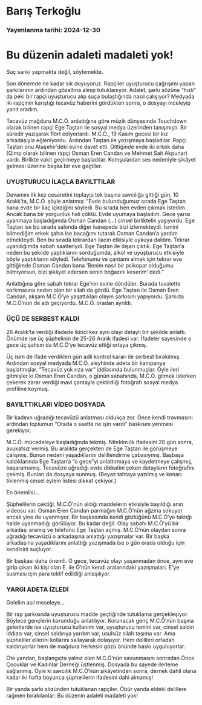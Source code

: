# Barış Terkoğlu

### Yayımlanma tarihi: 2024-12-30

# Bu düzenin adaleti madaleti yok!

Suç sanki yapmakta değil, söylemekte.

Son dönemde ne kadar sık duyuyoruz. Rapçiler uyuşturucu çağrışımı yapan şarkılarının ardından gözaltına alınıp tutuklanıyor. Adalet, şarkı sözüne “hızlı” da peki bir rapçi uyuşturucu alıp suça bulaştığında nasıl çalışıyor? Medyada iki rapçinin karıştığı tecavüz haberini gördükten sonra, o dosyayı inceleyip yanıt aradım.

Tecavüz mağduru M.C.Ö. anlattığına göre müzik dünyasında Touchdown olarak bilinen rapçi Ege Taştan ile sosyal medya üzerinden tanışmıştı. Bir süredir yazışarak flört ediyorlardı. M.C.Ö., 19 Kasım gecesi bir kız arkadaşıyla eğleniyordu. Ardından Taştan ile yazışmaya başladılar. Rapçi Taştan onu Ataşehir’deki evine davet etti. Gittiğinde evde iki erkek daha (Qimp olarak bilinen rapçi Osman Eren Candan ve Mehmet Sait Akpunar) vardı. Birlikte vakit geçirmeye başladılar. Komşulardan ses nedeniyle şikâyet gelmesi üzerine başka bir eve geçtiler.


### UYUŞTURUCU İLAÇLA BAYILTTILAR

Devamını ilk kez cesaretini toplayıp tek başına savcılığa gittiği gün, 10 Aralık’ta, M.C.Ö. şöyle anlatmış: “Evde bulunduğumuz sırada Ege Taştan bana evde bir ilaç içirdiğini söyledi. Bu sırada ben evden çıkmak istedim. Ancak bana bir yorgunluk hali çöktü. Evde uyumaya başladım. Gece yarısı uyanmaya başladığımda Osman Candan (...) cinsel birliktelik yaşıyordu. Ege Taştan ise bu sırada salonda diğer kanepede bizi izlemekteydi. İsmini bilmediğim erkek şahıs ise bacağımı tutarak Osman Candan’a yardım etmekteydi. Ben bu sırada tekrardan ilacın etkisiyle uykuya daldım. Tekrar uyandığımda sabah saatleriydi. Ege Taştan ile dışarı çıktık. Ege Taştan’a neden bu şekilde yaptıklarını sorduğumda, alkol ve uyuşturucu etkisiyle böyle yaptıklarını söyledi. Telefonumu ve çantamı almak için tekrar eve gittiğimde Osman Candan bana ‘Benim nasıl bir psikopat olduğumu bilmiyorsun, bizi şikâyet edersen senin boğazını keserim’ dedi.”

Anlattığına göre sabah tekrar Ege’nin evine döndüler. Burada tuvalette korkmasına neden olan bir silah da gördü. Ege Taştan ile Osman Eren Candan, akşam M.C.Ö’ye yaşattıkları olayın şarkısını yapıyordu. Şarkıda M.C.Ö’nün de adı geçiyordu. M.C.Ö. oradan ayrıldı.


### ÜÇÜ DE SERBEST KALDI

26 Aralık’ta verdiği ifadede ikinci kez aynı olayı detaylı bir şekilde anlattı. Önümde ise üç şüphelinin de 25-26 Aralık ifadesi var. İfadeler sayesinde o gece üç şahsın da M.C.Ö’ye tecavüz ettiği ortaya çıkmış.

Üç isim de ifade verdikleri gün adli kontrol kararı ile serbest bırakılmış. Ardından sosyal medyada M.C.Ö. aleyhinde adeta bir kampanya başlatmışlar. “Tecavüz yok rıza var” iddiasında bulunmuşlar. Öyle ileri gitmişler ki Osman Eren Candan, o günün sabahında, M.C.Ö. gitmek isterken çekerek zarar verdiği mavi çantayla çektirdiği fotoğrafı sosyal medya profiline koymuş.


### BAYILTTIKLARI VİDEO DOSYADA

Bir kadının uğradığı tecavüzü anlatması oldukça zor. Önce kendi travmasını ardından toplumun “Orada o saatte ne işin vardı” baskısını yenmesi gerekiyor.

M.C.Ö. mücadeleye başladığında tekmiş. Nitekim ilk ifadesini 20 gün sonra, avukatsız vermiş. Bu aralıkta gerçekten de Ege Taştan ile görüşmeye çalışmış. Bunun nedeni yaşadıklarını delillendirme çabasıymış. Başbaşa kaldıklarında Ege Taştan’a “o gece”yi anlattırmaya ve kaydetmeye çalışmış, başaramamış. Tecavüze uğradığı evde dikkatini çeken detayların fotoğrafını çekmiş. Bunları da dosyaya sunmuş. (Beyaz tahtaya yazılmış ve kenarı tiklenmiş cinsel eylem listesi dikkat çekiyor.)

En önemlisi...

Şüphelilerin çektiği, M.C.Ö’nün aldığı maddelerin etkisiyle bayıldığı anın videosu var. Osman Eren Candan parmağını M.C.Ö’nün ağzına sokuyor ancak yine de uyanmıyor. Bir başkasında kendi gözlüğünü M.C.Ö’ye taktığı halde uyanmadığı görülüyor. Bu kadar değil. Olay sabahı M.C.Ö’yü bir arkadaşı aramış ve telefonu Ege Taştan açmış. M.C.Ö’nün olaydan sonra uğradığı tecavüzü o arkadaşına anlattığı yazışmalar var. Bir başka arkadaşına yaşadıklarını anlattığı yazışmada ise o gün orada olduğu için kendisini suçluyor.

Bir başkası daha önemli. O gece, tecavüz olayı yaşanmadan önce, aynı eve girip çıkan iki kişi olan E. ile Ö’nün kendi aralarındaki yazışmaları. E’ye susması için para teklif edildiği anlaşılıyor.


### YARGI ADETA İZLEDİ

Gelelim asıl meseleye...

Bir rap şarkısında uyuşturucu madde geçtiğinde tutuklama gerçekleşiyor. Böylece gençlerin korunduğu anlatılıyor. Korunacak genç M.C.Ö’nün başına gelenlerde ise uyuşturucu kullanımı var, uyuşturucu temini var, cinsel saldırı iddiası var, cinsel saldırıya yardım var, usulsüz silah taşıma var. Ama şüpheliler ellerini kollarını sallayarak dolaşıyor. Hem delilleri ortadan kaldırıyorlar hem de mağdura herkesin gözü önünde baskı uyguluyorlar.

Öte yandan, başlangıçta yalnız olan M.C.Ö’nün savunmasını sonradan Önce Çocuklar ve Kadınlar Derneği üstlenmiş. Dosyada bu sayede ilerleme sağlanmış. Öyle ki savcılık M.C.Ö’nün şikâyetinden sonra, dernek dahil olana kadar iki hafta boyunca şüphelilerin ifadesini dahi almamış!

Bir yanda şarkı sözünden tutuklanan rapçiler. Öbür yanda eldeki delillere rağmen bırakılanlar: Bu düzenin adaleti madaleti yok!

